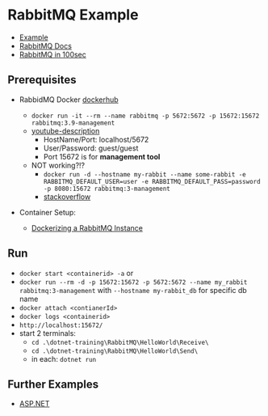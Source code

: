 # RabbitMQ Example

- [Example](https://www.rabbitmq.com/tutorials/tutorial-one-dotnet.html)
- [RabbitMQ Docs](https://www.rabbitmq.com/download.html)
- [RabbitMQ in 100sec](https://www.youtube.com/watch?v=NQ3fZtyXji0)

## Prerequisites
  
- RabbidMQ Docker [dockerhub](https://hub.docker.com/_/rabbitmq)

  - `docker run -it --rm --name rabbitmq -p 5672:5672 -p 15672:15672 rabbitmq:3.9-management`
  - [youtube-description](https://www.youtube.com/watch?v=rmAjG9l9Mmo)
    - HostName/Port: localhost/5672
    - User/Password: guest/guest
    - Port 15672 is for **management tool**
  - NOT working?!?
    - `docker run -d --hostname my-rabbit --name some-rabbit -e RABBITMQ_DEFAULT_USER=user -e RABBITMQ_DEFAULT_PASS=password -p 8080:15672 rabbitmq:3-management`
    - [stackoverflow](https://stackoverflow.com/questions/61092733/docker-rabbitmq-client-exceptions-brokerunreachableexception-none-of-the-spe)
- Container Setup:
  - [Dockerizing a RabbitMQ Instance](https://www.section.io/engineering-education/dockerize-a-rabbitmq-instance/#:~:text=If%20you%20open%20http%3A%2F%2F,instance%20is%20up%20and%20running.)
  
## Run

- `docker start <containerid> -a`
or
- `docker run --rm -d -p 15672:15672 -p 5672:5672 --name my_rabbit rabbitmq:3-management` with `--hostname my-rabbit_db` for specific db name
- `docker attach <contianerId>`
- `docker logs <containerid>`
- `http://localhost:15672/`
- start 2 terminals:
  - `cd .\dotnet-training\RabbitMQ\HelloWorld\Receive\`
  - `cd .\dotnet-training\RabbitMQ\HelloWorld\Send\`
  - in each: `dotnet run`

## Further Examples

- [ASP.NET](https://code-maze.com/aspnetcore-rabbitmq/)
